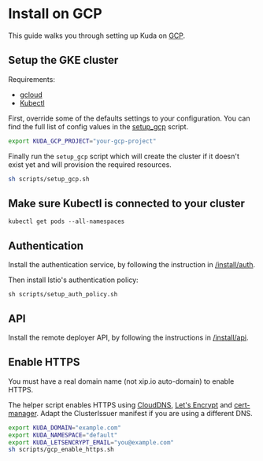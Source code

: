 # Install on GCP

This guide walks you through setting up Kuda on [GCP](https://cloud.google.com/kubernetes-engine/).

## Setup the GKE cluster

Requirements:

- [gcloud](#)
- [Kubectl](#)

First, override some of the defaults settings to your configuration.
You can find the full list of config values in the [setup_gcp](/scripts/setup_gcp.sh) script.

```bash
export KUDA_GCP_PROJECT="your-gcp-project"
```

Finally run the `setup_gcp` script which will create the cluster
if it doesn't exist yet and will provision the required resources.

```bash
sh scripts/setup_gcp.sh
```

## Make sure Kubectl is connected to your cluster

```
kubectl get pods --all-namespaces
```

## Authentication

Install the authentication service, by following the instruction in
[/install/auth](/install/auth/README.md).

Then install Istio's authentication policy:

```
sh scripts/setup_auth_policy.sh
```

## API

Install the remote deployer API, by following the instructions in
[/install/api](/install/api).

## Enable HTTPS

You must have a real domain name (not xip.io auto-domain) to enable HTTPS.

The helper script enables HTTPS using [CloudDNS](#), [Let's Encrypt](#) and [cert-manager](#).
Adapt the ClusterIssuer manifest if you are using a different DNS.

```bash
export KUDA_DOMAIN="example.com"
export KUDA_NAMESPACE="default"
export KUDA_LETSENCRYPT_EMAIL="you@example.com"
sh scripts/gcp_enable_https.sh
```
